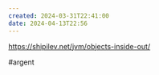 ```yaml
---
created: 2024-03-31T22:41:00
date: 2024-04-13T22:56
---
```


https://shipilev.net/jvm/objects-inside-out/

#argent 
